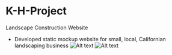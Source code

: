 # K-H-Project
Landscape Construction Website
- Developed static mockup website for small, local, Californian landscaping business
![Alt text](http://puu.sh/r4Xdy/92ece11a9d.jpg "Inside Client")
![Alt text](http://puu.sh/r4Xbc/6d70feffd4.jpg "Plan By Us Page")
